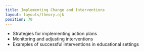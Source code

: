 ```yaml
---
title: Implementing Change and Interventions
layout: layouts/theory.njk
position: 70
---
```


- Strategies for implementing action plans
- Monitoring and adjusting interventions
- Examples of successful interventions in educational settings
